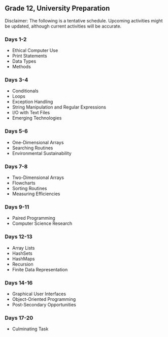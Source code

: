 ## Grade 12, University Preparation

Disclaimer: The following is a tentative schedule. Upcoming activities might be updated, although current activities will be accurate.

### Days 1-2

* Ethical Computer Use
* Print Statements
* Data Types
* Methods

### Days 3-4

* Conditionals
* Loops
* Exception Handling
* String Manipulation and Regular Expressions
* I/O with Text Files
* Emerging Technologies

### Days 5-6

* One-Dimensional Arrays
* Searching Routines
* Environmental Sustainability

### Days 7-8

* Two-Dimensional Arrays
* Flowcharts
* Sorting Routines
* Measuring Efficiencies

### Days 9-11

* Paired Programming
* Computer Science Research

### Days 12-13

* Array Lists
* HashSets
* HashMaps
* Recursion
* Finite Data Representation

### Days 14-16

* Graphical User Interfaces
* Object-Oriented Programming
* Post-Secondary Opportunities

### Days 17-20

* Culminating Task

